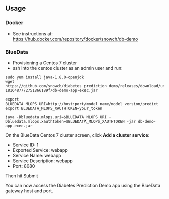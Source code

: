 ## Usage

### Docker

- See instructions at: https://hub.docker.com/repository/docker/snowch/db-demo

### BlueData

- Provisioning a Centos 7 cluster
- ssh into the centos cluster as an admin user and run:

```
sudo yum install java-1.8.0-openjdk
wget https://github.com/snowch/diabetes_prediction_demo/releases/download/untagged-1816487772751866189f/db-demo-app-exec.jar

export BLUEDATA_MLOPS_URI=http://host:port/model_name/model_version/predict
export BLUEDATA_MLOPS_XAUTHTOKEN=your_token

java -Dbluedata.mlops.uri=$BLUEDATA_MLOPS_URI -Dbluedata.mlops.xauthtoken=$BLUEDATA_MLOPS_XAUTHTOKEN -jar db-demo-app-exec.jar
```

On the BlueData Centos 7 cluster screen, click **Add a cluster service**:

- Service ID: 1
- Exported Service: webapp
- Service Name: webapp
- Service Description: webapp
- Port: 8080

Then hit Submit

You can now access the Diabetes Prediction Demo app using the BlueData gateway host and port.
